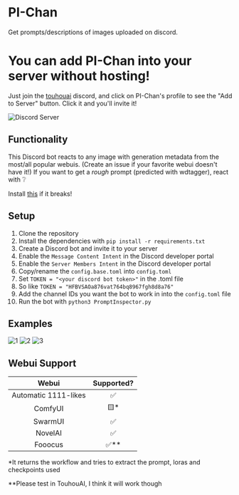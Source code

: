# PI-Chan
Get prompts/descriptions of images uploaded on discord.

# You can add PI-Chan into your server without hosting!
Just join the [touhouai](https://discord.gg/touhouai) discord, and click on PI-Chan's profile to see the "Add to Server" button. Click it and you'll invite it!

![Discord Server](https://discordapp.com/api/guilds/930499730843250783/widget.png?style=banner2)

## Functionality

This Discord bot reacts to any image with generation metadata from the most/all popular webuis. (Create an issue if your favorite webui doesn't have it!)
If you want to get a *rough* prompt (predicted with wdtagger), react with ❔

Install [this](https://github.com/ashen-sensored/sd_webui_stealth_pnginfo) if it breaks!

## Setup

1. Clone the repository
2. Install the dependencies with `pip install -r requirements.txt`
3. Create a Discord bot and invite it to your server
4. Enable the `Message Content Intent` in the Discord developer portal
5. Enable the `Server Members Intent` in the Discord developer portal
6. Copy/rename the `config.base.toml` into `config.toml`
7. Set `TOKEN = "<your discord bot token>"` in the .toml file
8. So like `TOKEN = "HFBVSAOa876vat764bq8967fgh8d8a76"`
9. Add the channel IDs you want the bot to work in into the `config.toml` file
10.  Run the bot with `python3 PromptInspector.py`

## Examples
![1](images/mag_glass.png)
![2](images/cui_md.png)
![3](images/predicted.png)

## Webui Support

|              Webui             | Supported? |
|:------------------------------:|:----------:|
|      Automatic 1111-likes      |      ✅     |
|             ComfyUI            |     🟨*     |
|             SwarmUI            |      ✅     |
|             NovelAI            |      ✅     |
|             Fooocus            |     ✅**    |

*It returns the workflow and tries to extract the prompt, loras and checkpoints used

**Please test in TouhouAI, I think it will work though
